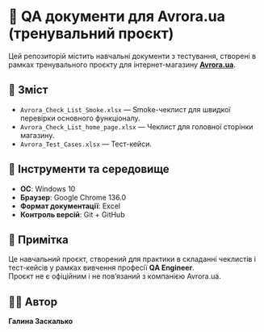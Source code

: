 # 🧪 QA документи для Avrora.ua (тренувальний проєкт)

Цей репозиторій містить навчальні документи з тестування, створені в рамках тренувального проєкту для інтернет-магазину **[Avrora.ua](https://avrora.ua/)**.

## 📁 Зміст

- `Avrora_Check_List_Smoke.xlsx` — Smoke-чеклист для швидкої перевірки основного функціоналу.
- `Avrora_Check_List_home_page.xlsx` — Чеклист для головної сторінки магазину.
- `Avrora_Test_Cases.xlsx` — Тест-кейси.

## 🧰 Інструменти та середовище

- **ОС**: Windows 10  
- **Браузер**: Google Chrome 136.0  
- **Формат документації**: Excel  
- **Контроль версій**: Git + GitHub

## 📝 Примітка

Це навчальний проєкт, створений для практики в складанні чеклистів і тест-кейсів у рамках вивчення професії **QA Engineer**.  
Проєкт не є офіційним і не пов’язаний з компанією Avrora.ua.

## 👩‍💻 Автор

**Галина Заскалько**  
